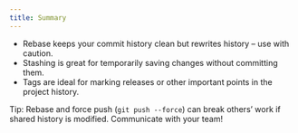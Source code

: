 ```yaml
---
title: Summary
---
```

- Rebase keeps your commit history clean but rewrites history – use with caution.
- Stashing is great for temporarily saving changes without committing them.
- Tags are ideal for marking releases or other important points in the project history.

Tip: Rebase and force push (`git push --force`) can break others’ work if shared history is modified. Communicate with your team!
